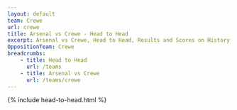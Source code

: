 ```yaml
---
layout: default
team: Crewe
url: crewe
title: Arsenal vs Crewe - Head to Head
excerpt: Arsenal vs Crewe, Head to Head, Results and Scores on History of Arsenal Football Club
OppositionTeam: Crewe
breadcrumbs:
    - title: Head to Head
      url: /teams
    - title: Arsenal vs Crewe
      url: /teams/crewe
---
```


{% include head-to-head.html %}